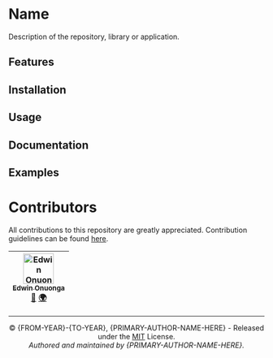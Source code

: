 # Name

Description of the repository, library or application.

## Features

## Installation

## Usage

## Documentation

## Examples

# Contributors

All contributions to this repository are greatly appreciated. Contribution guidelines can be found [here](/CONTRIBUTING.md).

<table>
	<thead>
		<tr>
			<th align="center">
                <a href="https://github.com/eonu">
                <img src="https://avatars0.githubusercontent.com/u/24795571?s=460&v=4" alt="Edwin Onuonga" width="60px">
                <br/><sub><b>Edwin Onuonga</b></sub>
                </a>
                <br/>
                <a href="mailto:ed@eonu.net">📧</a>
                <a href="https://eonu.net">🌍</a>
			</th>
			<!-- Add more <th></th> blocks for more contributors -->
		</tr>
	</thead>
</table>

---

<p align="center">
  &copy; {FROM-YEAR}-{TO-YEAR}, {PRIMARY-AUTHOR-NAME-HERE} - Released under the <a href="https://opensource.org/licenses/MIT">MIT</a> License.<br/>
  <em>Authored and maintained by {PRIMARY-AUTHOR-NAME-HERE}.</em>
</p>